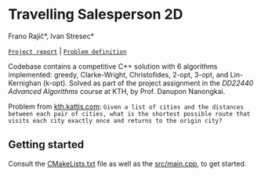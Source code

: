 # Travelling Salesperson 2D

Frano Rajič*, Ivan Stresec*


[`Project report`](https://github.com/m43/kth-aa/blob/main/report.pdf) | [`Problem definition`](https://kth.kattis.com/problems/tsp)

Codebase contains a competitive C++ solution with 6 algorithms implemented: greedy, Clarke-Wright, Christofides, 2-opt, 3-opt, and Lin-Kernighan (k-opt). Solved as part of the project assignment in the *DD22440 Advanced Algorithms* course at KTH, by Prof. Danupon Nanongkai.

Problem from [kth.kattis.com](https://kth.kattis.com/problems/tsp): `Given a list of cities and the distances between each pair of cities, what is the shortest possible route that visits each city exactly once and returns to the origin city?`

## Getting started

Consult the [CMakeLists.txt](CMakeLists.txt) file as well as the [src/main.cpp](src/main.cpp), to get started.
